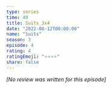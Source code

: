 ```yaml
---
type: series
time: 40
title: Suits 3x4
date: "2022-08-12T00:00:00"
name: "Suits"
season: 3
episode: 4
rating: 4
ratingEmoji: "⭐️⭐️⭐️⭐️"
share: false
---
```


*[No review was written for this episode]*
